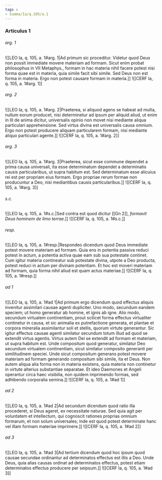 ```yaml
---
tags : 
- Summa/Ia/q.105/a.1
---
```


### Articulus 1

###### arg. 1
![[LEO Ia, q. 105, a. 1#arg. 1|Ad primum sic proceditur. Videtur quod Deus non possit immediate movere materiam ad formam. Sicut enim probat philosophus in VII Metaphys., formam in hac materia nihil facere potest nisi forma quae est in materia, quia simile facit sibi simile. Sed Deus non est forma in materia. Ergo non potest causare formam in materia.]]
![[CERF Ia, q. 105, a. 1#arg. 1]]

###### arg. 2
![[LEO Ia, q. 105, a. 1#arg. 2|Praeterea, si aliquod agens se habeat ad multa, nullum eorum producet, nisi determinetur ad ipsum per aliquid aliud, ut enim in III de anima dicitur, universalis opinio non movet nisi mediante aliqua particulari apprehensione. Sed virtus divina est universalis causa omnium. Ergo non potest producere aliquam particularem formam, nisi mediante aliquo particulari agente.]]
![[CERF Ia, q. 105, a. 1#arg. 2]]

###### arg. 3
![[LEO Ia, q. 105, a. 1#arg. 3|Praeterea, sicut esse commune dependet a prima causa universali, ita esse determinatum dependet a determinatis causis particularibus, ut supra habitum est. Sed determinatum esse alicuius rei est per propriam eius formam. Ergo propriae rerum formae non producuntur a Deo, nisi mediantibus causis particularibus.]]
![[CERF Ia, q. 105, a. 1#arg. 3]]

###### s.c.
![[LEO Ia, q. 105, a. 1#s.c.|Sed contra est quod dicitur [[Gn 2]], *formavit Deus hominem de limo terrae*.]]
![[CERF Ia, q. 105, a. 1#s.c.]]

###### resp.
![[LEO Ia, q. 105, a. 1#resp.|Respondeo dicendum quod Deus immediate potest movere materiam ad formam. Quia ens in potentia passiva reduci potest in actum, a potentia activa quae eam sub sua potestate continet. Cum igitur materia contineatur sub potestate divina, utpote a Deo producta, potest reduci in actum per divinam potentiam. Et hoc est moveri materiam ad formam, quia forma nihil aliud est quam actus materiae.]]
![[CERF Ia, q. 105, a. 1#resp.]]

###### ad 1
![[LEO Ia, q. 105, a. 1#ad 1|Ad primum ergo dicendum quod effectus aliquis invenitur assimilari causae agenti dupliciter. Uno modo, secundum eandem speciem; ut homo generatur ab homine, et ignis ab igne. Alio modo, secundum virtualem continentiam, prout scilicet forma effectus virtualiter continetur in causa, et sic animalia ex putrefactione generata, et plantae et corpora mineralia assimilantur soli et stellis, quorum virtute generantur. Sic igitur effectus causae agenti similatur secundum totum illud ad quod se extendit virtus agentis. Virtus autem Dei se extendit ad formam et materiam, ut supra habitum est. Unde compositum quod generatur, similatur Deo secundum virtualem continentiam, sicut similatur composito generanti per similitudinem speciei. Unde sicut compositum generans potest movere materiam ad formam generando compositum sibi simile, ita et Deus. Non autem aliqua alia forma non in materia existens, quia materia non continetur in virtute alterius substantiae separatae. Et ideo Daemones et Angeli operantur circa haec visibilia, non quidem imprimendo formas, sed adhibendo corporalia semina.]]
![[CERF Ia, q. 105, a. 1#ad 1]]

###### ad 2
![[LEO Ia, q. 105, a. 1#ad 2|Ad secundum dicendum quod ratio illa procederet, si Deus ageret, ex necessitate naturae. Sed quia agit per voluntatem et intellectum, qui cognoscit rationes proprias omnium formarum, et non solum universales; inde est quod potest determinate hanc vel illam formam materiae imprimere.]]
![[CERF Ia, q. 105, a. 1#ad 2]]

###### ad 3
![[LEO Ia, q. 105, a. 1#ad 3|Ad tertium dicendum quod hoc ipsum quod causae secundae ordinantur ad determinatos effectus est illis a Deo. Unde Deus, quia alias causas ordinat ad determinatos effectus, potest etiam determinatos effectus producere per seipsum.]]
![[CERF Ia, q. 105, a. 1#ad 3]]

